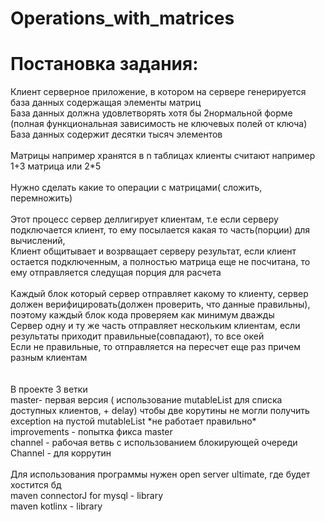# Operations_with_matrices
<h1>Постановка задания:</h1>
Клиент серверное приложение, в котором на сервере генерируется база данных содержащая элементы матриц</br>
База данных должна удовлетворять хотя бы 2нормальной форме (полная функциональная зависимость не ключевых полей от ключа)</br>
База данных содержит десятки тысяч элементов</br>
</br>
Матрицы например хранятся в n таблицах клиенты считают например 1+3 матрица или 2*5</br>
</br>
Нужно сделать какие то операции с матрицами( сложить, перемножить)</br>
</br>
Этот процесс сервер деллигирует клиентам, т.е если серверу подключается клиент, то ему посылается какая то часть(порции) для вычислений,</br>
Клиент общитывает и возрващает серверу результат, если клиент остается подключенным, а полностью матрица еще не посчитана, то ему отправляется следущая порция для расчета</br>
</br>
Каждый блок который сервер отправляет какому то клиенту, сервер должен верифицировать(должен проверить, что данные правильны), поэтому каждый блок кода проверяем как минимум дважды</br>
Сервер одну и ту же часть отправляет нескольким клиентам, если результаты приходит правильные(совпадают), то все окей</br>
Если не правильные, то отправляется на пересчет еще раз причем разным клиентам</br>

</br>
</br>
В проекте 3 ветки</br>
master- первая версия ( использование mutableList для списка доступных клиентов, + delay) чтобы две корутины не могли получить exception на пустой mutableList *не работает правильно*</br>
improvements - попытка фикса master </br>
channel - рабочая ветвь с использованием блокирующей очереди Channel - для коррутин</br>
</br>
Для использования программы нужен open server ultimate, где будет хостится бд</br>
maven connectorJ for mysql - library</br>
maven kotlinx  - library</br>
